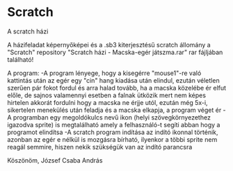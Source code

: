 # Scratch
A scratch házi

A házifeladat képernyőképei és a .sb3 kiterjesztésű scratch állomány a "Scratch" repository "Scratch házi - Macska-egér játszma.rar" rar fájljában található!

A program:
  -A program lényege, hogy a kisegérre "mouse1"-re való kattintás után az egér egy "cin" hang kiadása után elindul, ezután véletlen szerűen pár fokot fordul és arra halad tovább, ha a macska közelébe ér elfut előle, de sajnos valamennyi esetben a falnak ütközik mert nem képes hirtelen akkorát fordulni hogy a macska ne érjje utól, ezután még 5x-i, sikertelen menekülés után feladja és a macska elkapja, a program véget ér
  -A programban egy megoldókulcs nevű ikon (helyi szövegkörnyezethez igazodva sprite) is megtalálható amely a felhasználó-t segíti abban hogy a programot elindítsa
  -A scratch program indítása az indító ikonnal történik, azonban az egér e nélkül is mozgásra bírható, ilyenkor a többi sprite nem reagál semmire, hiszen nekik szükségük van az indító parancsra


Köszönöm,
József Csaba András
